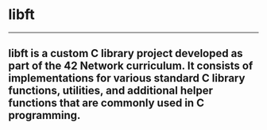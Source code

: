 # libft
--- 
libft is a custom C library project developed as part of the 42 Network curriculum. It consists of implementations for various standard C library functions, utilities, and additional helper functions that are commonly used in C programming.
---
